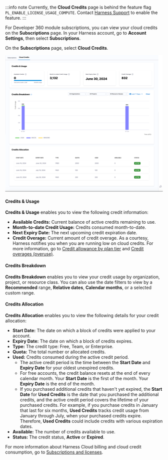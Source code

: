 :::info note
Currently, the **Cloud Credits** page is behind the feature flag `PL_ENABLE_LICENSE_USAGE_COMPUTE`. Contact [Harness Support](mailto:support@harness.io) to enable the feature.
:::

For Developer 360 module subscriptions, you can view your cloud credits on the **Subscriptions** page. In your Harness account, go to **Account Settings**, then select **Subscriptions**.

On the **Subscriptions** page, select **Cloud Credits**.

![](./static/cloud-credits.png)

#### Credits & Usage

**Credits & Usage** enables you to view the following credit information:

- **Available Credits:** Current balance of active credits remaining to use.
- **Month-to-date Credit Usage:** Credits consumed month-to-date.
- **Next Expiry Date:** The next upcoming credit expiration date.
- **Credit Overage:** Current amount of credit overage. As a courtesy, Harness notifies you when you are running low on cloud credits. For more information, go to [Credit allowance by plan tier](/docs/continuous-integration/get-started/ci-subscription-mgmt/#credit-allowance-by-plan-tier) and [Credit overages (overuse)](/docs/continuous-integration/get-started/ci-subscription-mgmt#credit-overages-overuse).

#### Credits Breakdown

**Credits Breakdown** enables you to view your credit usage by organization, project, or resource class. You can also use the date filters to view by a **Recommended** range, **Relative dates**, **Calendar months**, or a selected custom range.

#### Credits Allocation

**Credits Allocation** enables you to view the following details for your credit allocation:

- **Start Date:** The date on which a block of credits were applied to your account.
- **Expiry Date:** The date on which a block of credits expires.
- **Type:** The credit type: Free, Team, or Enterprise.
- **Quota:** The total number or allocated credits.
- **Used:** Credits consumed during the active credit period.
   - The active credit period is the time between the **Start Date** and **Expiry Date** for your oldest unexpired credits.
   - For free accounts, the credit balance resets at the end of every calendar month. Your **Start Date** is the first of the month. Your **Expiry Date** is the end of the month.
   - If you purchased additional credits that haven't yet expired, the **Start Date** for **Used Credits** is the date that you purchased the additional credits, and the active credit period covers the lifetime of your purchased credits. For example, if you purchase credits in January that last for six months, **Used Credits** tracks credit usage from January through July, when your purchased credits expire. Therefore, **Used Credits** could include credits with various expiration dates.
- **Available:** The number of credits available to use.
- **Status:** The credit status, **Active** or **Expired**.

For more information about Harness Cloud billing and cloud credit consumption, go to [Subscriptions and licenses](/docs/continuous-integration/get-started/ci-subscription-mgmt.md#harness-cloud-billing-and-build-credits).


